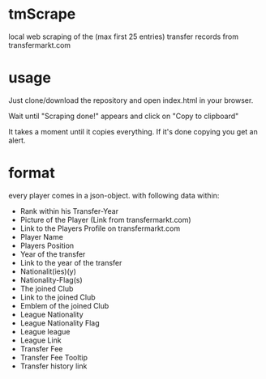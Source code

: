 # tmScrape
local web scraping of the (max first 25 entries) transfer records from transfermarkt.com
# usage
Just clone/download the repository and open index.html in your browser.

Wait until "Scraping done!" appears and click on "Copy to clipboard"

It takes a moment until it copies everything. If it's done copying you get an alert.

# format
every player comes in a json-object. with following data within:
* Rank within his Transfer-Year
* Picture of the Player (Link from transfermarkt.com)
* Link to the Players Profile on transfermarkt.com
* Player Name
* Players Position
* Year of the transfer
* Link to the year of the transfer
* Nationalit(ies)(y)
* Nationality-Flag(s)
* The joined Club
* Link to the joined Club
* Emblem of the joined Club
* League Nationality
* League Nationality Flag
* League league
* League Link
* Transfer Fee
* Transfer Fee Tooltip
* Transfer history link
